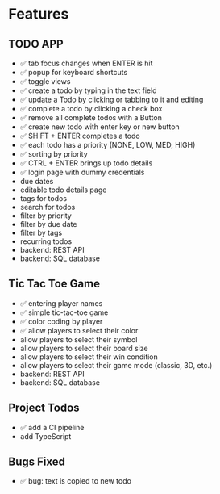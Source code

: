 # Features

## TODO APP

- ✅ tab focus changes when ENTER is hit
- ✅ popup for keyboard shortcuts
- ✅ toggle views
- ✅ create a todo by typing in the text field
- ✅ update a Todo by clicking or tabbing to it and editing
- ✅ complete a todo by clicking a check box
- ✅ remove all complete todos with a Button
- ✅ create new todo with enter key or new button
- ✅ SHIFT + ENTER completes a todo
- ✅ each todo has a priority (NONE, LOW, MED, HIGH)
- ✅ sorting by priority
- ✅ CTRL + ENTER brings up todo details
- ✅ login page with dummy credentials
- due dates
- editable todo details page
- tags for todos
- search for todos
- filter by priority
- filter by due date
- filter by tags
- recurring todos
- backend: REST API
- backend: SQL database

## Tic Tac Toe Game

- ✅ entering player names
- ✅ simple tic-tac-toe game
- ✅ color coding by player
- ✅ allow players to select their color
- allow players to select their symbol
- allow players to select their board size
- allow players to select their win condition
- allow players to select their game mode (classic, 3D, etc.)
- backend: REST API
- backend: SQL database

## Project Todos

- ✅ add a CI pipeline
- add TypeScript

## Bugs Fixed

- ✅ bug: text is copied to new todo
